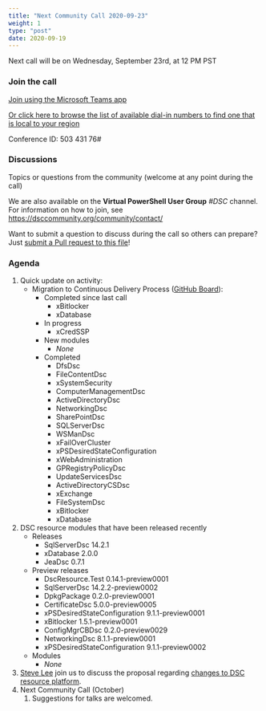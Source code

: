 ```yaml
---
title: "Next Community Call 2020-09-23"
weight: 1
type: "post"
date: 2020-09-19
---
```


Next call will be on Wednesday, September 23rd, at 12 PM PST

### Join the call

[Join using the Microsoft Teams app](https://teams.microsoft.com/l/meetup-join/19%3ameeting_OTc2YThjZGQtNWE4Yi00NDQyLTk5NTktYWIwYjdhMGZjNDRl%40thread.v2/0?context=%7b%22Tid%22%3a%2272f988bf-86f1-41af-91ab-2d7cd011db47%22%2c%22Oid%22%3a%222fd83437-7fe6-4ee4-a109-828a19cb7bff%22%7d)

[Or click here to browse the list of available dial-in numbers to find one that is local to your region](https://dialin.teams.microsoft.com/8551f4c1-bea3-441a-8738-69aa517a91c5?id=50343176)

Conference ID:
503 431 76#

### Discussions

Topics or questions from the community (welcome at any point during the call)

We are also available on the **Virtual PowerShell User Group** _#DSC_ channel.
For information on how to join, see https://dsccommunity.org/community/contact/

Want to submit a question to discuss during the call so others can prepare?
Just [submit a Pull request to this file](https://github.com/dsccommunity/dsccommunity.org/edit/master/content/community_calls/next_call.en.md)!

### Agenda

1. Quick update on activity:
   - Migration to Continuous Delivery Process ([GitHub Board](https://github.com/orgs/dsccommunity/projects/1)):
     - Completed since last call
       - xBitlocker
       - xDatabase
     - In progress
       - xCredSSP
     - New modules
       - _None_
     - Completed
       - DfsDsc
       - FileContentDsc
       - xSystemSecurity
       - ComputerManagementDsc
       - ActiveDirectoryDsc
       - NetworkingDsc
       - SharePointDsc
       - SQLServerDsc
       - WSManDsc
       - xFailOverCluster
       - xPSDesiredStateConfiguration
       - xWebAdministration
       - GPRegistryPolicyDsc
       - UpdateServicesDsc
       - ActiveDirectoryCSDsc
       - xExchange
       - FileSystemDsc
       - xBitlocker
       - xDatabase
1. DSC resource modules that have been released recently
   - Releases
     - SqlServerDsc 14.2.1
     - xDatabase 2.0.0 
     - JeaDsc 0.7.1
   - Preview releases
     - DscResource.Test 0.14.1-preview0001
     - SqlServerDsc 14.2.2-preview0002
     - DpkgPackage 0.2.0-preview0001
     - CertificateDsc 5.0.0-preview0005
     - xPSDesiredStateConfiguration 9.1.1-preview0001
     - xBitlocker 1.5.1-preview0001
     - ConfigMgrCBDsc 0.2.0-preview0029
     - NetworkingDsc 8.1.1-preview0001
     - xPSDesiredStateConfiguration 9.1.1-preview0002
   - Modules
     - _None_
1. [Steve Lee](https://github.com/SteveL-MSFT) join us to
      discuss the proposal regarding [changes to DSC resource platform](https://github.com/PowerShell/PowerShell/issues/13359).
1. Next Community Call (October)
   1. Suggestions for talks are welcomed.

